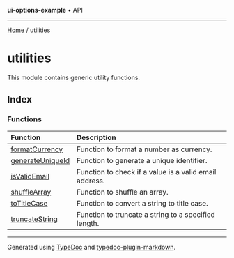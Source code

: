 **ui-options-example** • API

***

[Home](../README.md) / utilities

# utilities

This module contains generic utility functions.

## Index

### Functions

| Function | Description |
| :------ | :------ |
| [formatCurrency](functions/formatCurrency.md) | Function to format a number as currency. |
| [generateUniqueId](functions/generateUniqueId.md) | Function to generate a unique identifier. |
| [isValidEmail](functions/isValidEmail.md) | Function to check if a value is a valid email address. |
| [shuffleArray](functions/shuffleArray.md) | Function to shuffle an array. |
| [toTitleCase](functions/toTitleCase.md) | Function to convert a string to title case. |
| [truncateString](functions/truncateString.md) | Function to truncate a string to a specified length. |

***

Generated using [TypeDoc](https://typedoc.org) and [typedoc-plugin-markdown](https://typedoc-plugin-markdown.org).
